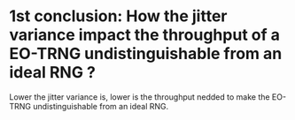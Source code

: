 # 1st conclusion: How the jitter variance impact the throughput of a EO-TRNG undistinguishable from an ideal RNG ?
Lower the jitter variance is, lower is the throughput nedded to make the EO-TRNG undistinguishable from an ideal RNG.

